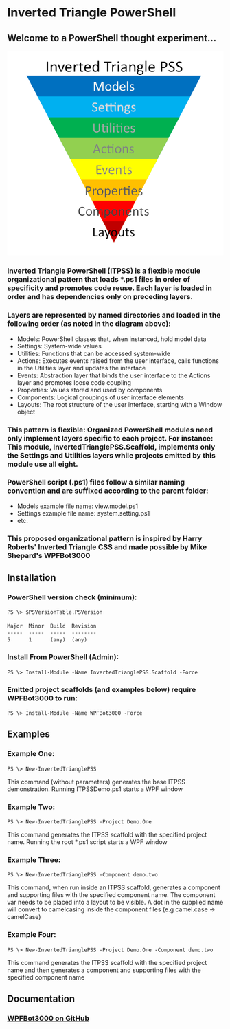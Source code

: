 # Inverted Triangle PowerShell

## Welcome to a PowerShell thought experiment...

<img src="/docs/itpss.diagram.png" alt="Inverted Triangle PowerShell diagram: Models, Settings, Utilities, Actions, Events, Properties, Components, Layouts" />

### Inverted Triangle PowerShell (ITPSS) is a flexible module organizational pattern that loads *.ps1 files in order of specificity and promotes code reuse. Each layer is loaded in order and has dependencies only on preceding layers. 

### Layers are represented by named directories and loaded in the following order (as noted in the diagram above):
  - Models: PowerShell classes that, when instanced, hold model data
  - Settings: System-wide values
  - Utilities: Functions that can be accessed system-wide
  - Actions: Executes events raised from the user interface, calls functions in the Utilities layer and updates the interface
  - Events: Abstraction layer that binds the user interface to the Actions layer and promotes loose code coupling
  - Properties: Values stored and used by components
  - Components: Logical groupings of user interface elements
  - Layouts: The root structure of the user interface, starting with a Window object

### This pattern is flexible: Organized PowerShell modules need only implement layers specific to each project. For instance: This module, InvertedTrianglePSS.Scaffold, implements only the Settings and Utilities layers while projects emitted by this module use all eight.

### PowerShell script (.ps1) files follow a similar naming convention and are suffixed according to the parent folder:
  - Models example file name: view.model.ps1
  - Settings example file name: system.setting.ps1
  - etc.

### This proposed organizational pattern is inspired by Harry Roberts' Inverted Triangle CSS and made possible by Mike Shepard's WPFBot3000

## Installation

### PowerShell version check (minimum):
```
PS \> $PSVersionTable.PSVersion

Major  Minor  Build  Revision
-----  -----  -----  --------
5      1      (any)  (any)
```

### Install From PowerShell (Admin):
```
PS \> Install-Module -Name InvertedTrianglePSS.Scaffold -Force
```

### Emitted project scaffolds (and examples below) require WPFBot3000 to run:
```
PS \> Install-Module -Name WPFBot3000 -Force
```

## Examples
### Example One:
```
PS \> New-InvertedTrianglePSS
```

This command (without parameters) generates the base ITPSS demonstration. Running ITPSSDemo.ps1 starts a WPF window

### Example Two:
```
PS \> New-InvertedTrianglePSS -Project Demo.One
```

This command generates the ITPSS scaffold with the specified project name. Running the root *.ps1 script starts a WPF window

### Example Three:
```
PS \> New-InvertedTrianglePSS -Component demo.two
```

This command, when run inside an ITPSS scaffold, generates a component and supporting files with the specified component name. The component var needs to be placed into a layout to be visible. A dot in the supplied name will convert to camelcasing inside the component files (e.g camel.case -> camelCase)

### Example Four:
```
PS \> New-InvertedTrianglePSS -Project Demo.One -Component demo.two
```

This command generates the ITPSS scaffold with the specified project name and then generates a component and supporting files with the specified component name

## Documentation

### [WPFBot3000 on GitHub][github-wpfbot]

[github-wpfbot]: https://github.com/MikeShepard/WPFBot3000
